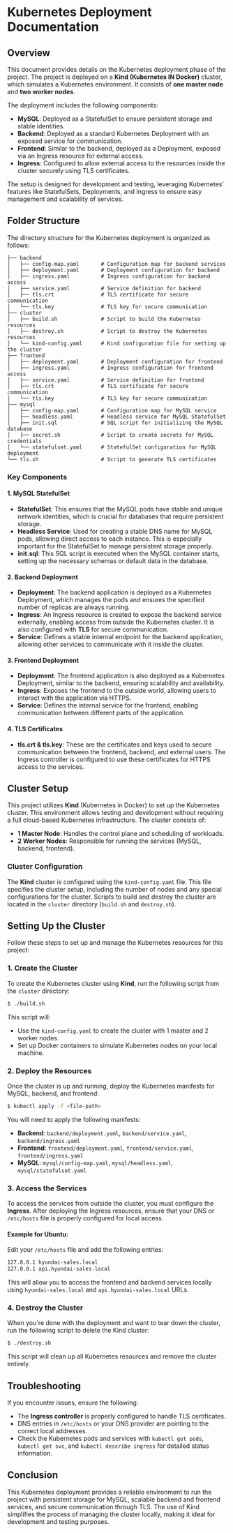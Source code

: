 # Kubernetes Deployment Documentation

## Overview

This document provides details on the Kubernetes deployment phase of the project. The project is deployed on a **Kind (Kubernetes IN Docker)** cluster, which simulates a Kubernetes environment. It consists of **one master node** and **two worker nodes**. 

The deployment includes the following components:
- **MySQL**: Deployed as a StatefulSet to ensure persistent storage and stable identities.
- **Backend**: Deployed as a standard Kubernetes Deployment with an exposed service for communication.
- **Frontend**: Similar to the backend, deployed as a Deployment, exposed via an Ingress resource for external access.
- **Ingress**: Configured to allow external access to the resources inside the cluster securely using TLS certificates.

The setup is designed for development and testing, leveraging Kubernetes' features like StatefulSets, Deployments, and Ingress to ensure easy management and scalability of services.

## Folder Structure

The directory structure for the Kubernetes deployment is organized as follows:

```
├── backend
│   ├── config-map.yaml       # Configuration map for backend services
│   ├── deployment.yaml       # Deployment configuration for backend
│   ├── ingress.yaml          # Ingress configuration for backend access
│   ├── service.yaml          # Service definition for backend
│   ├── tls.crt               # TLS certificate for secure communication
│   └── tls.key               # TLS key for secure communication
├── cluster
│   ├── build.sh              # Script to build the Kubernetes resources
│   ├── destroy.sh            # Script to destroy the Kubernetes resources
│   └── kind-config.yaml      # Kind configuration file for setting up the cluster
├── frontend
│   ├── deployment.yaml       # Deployment configuration for frontend
│   ├── ingress.yaml          # Ingress configuration for frontend access
│   ├── service.yaml          # Service definition for frontend
│   ├── tls.crt               # TLS certificate for secure communication
│   └── tls.key               # TLS key for secure communication
├── mysql
│   ├── config-map.yaml       # Configuration map for MySQL service
│   ├── headless.yaml         # Headless service for MySQL StatefulSet
│   ├── init.sql              # SQL script for initializing the MySQL database
│   ├── secret.sh             # Script to create secrets for MySQL credentials
│   └── statefulset.yaml      # StatefulSet configuration for MySQL deployment
└── tls.sh                    # Script to generate TLS certificates
```

### Key Components

#### 1. MySQL StatefulSet

- **StatefulSet**: This ensures that the MySQL pods have stable and unique network identities, which is crucial for databases that require persistent storage.
- **Headless Service**: Used for creating a stable DNS name for MySQL pods, allowing direct access to each instance. This is especially important for the StatefulSet to manage persistent storage properly.
- **init.sql**: This SQL script is executed when the MySQL container starts, setting up the necessary schemas or default data in the database.

#### 2. Backend Deployment

- **Deployment**: The backend application is deployed as a Kubernetes Deployment, which manages the pods and ensures the specified number of replicas are always running.
- **Ingress**: An Ingress resource is created to expose the backend service externally, enabling access from outside the Kubernetes cluster. It is also configured with **TLS** for secure communication.
- **Service**: Defines a stable internal endpoint for the backend application, allowing other services to communicate with it inside the cluster.

#### 3. Frontend Deployment

- **Deployment**: The frontend application is also deployed as a Kubernetes Deployment, similar to the backend, ensuring scalability and availability.
- **Ingress**: Exposes the frontend to the outside world, allowing users to interact with the application via HTTPS.
- **Service**: Defines the internal service for the frontend, enabling communication between different parts of the application.

#### 4. TLS Certificates

- **tls.crt & tls.key**: These are the certificates and keys used to secure communication between the frontend, backend, and external users. The Ingress controller is configured to use these certificates for HTTPS access to the services.

## Cluster Setup

This project utilizes **Kind** (Kubernetes in Docker) to set up the Kubernetes cluster. This environment allows testing and development without requiring a full cloud-based Kubernetes infrastructure. The cluster consists of:

- **1 Master Node**: Handles the control plane and scheduling of workloads.
- **2 Worker Nodes**: Responsible for running the services (MySQL, backend, frontend).

### Cluster Configuration

The **Kind** cluster is configured using the `kind-config.yaml` file. This file specifies the cluster setup, including the number of nodes and any special configurations for the cluster. Scripts to build and destroy the cluster are located in the `cluster` directory (`build.sh` and `destroy.sh`).

## Setting Up the Cluster

Follow these steps to set up and manage the Kubernetes resources for this project:

### 1. Create the Cluster

To create the Kubernetes cluster using **Kind**, run the following script from the `cluster` directory:

```bash
$ ./build.sh
```

This script will:
- Use the `kind-config.yaml` to create the cluster with 1 master and 2 worker nodes.
- Set up Docker containers to simulate Kubernetes nodes on your local machine.

### 2. Deploy the Resources

Once the cluster is up and running, deploy the Kubernetes manifests for MySQL, backend, and frontend:

```bash
$ kubectl apply -f <file-path>
```

You will need to apply the following manifests:
- **Backend**: `backend/deployment.yaml`, `backend/service.yaml`, `backend/ingress.yaml`
- **Frontend**: `frontend/deployment.yaml`, `frontend/service.yaml`, `frontend/ingress.yaml`
- **MySQL**: `mysql/config-map.yaml`, `mysql/headless.yaml`, `mysql/statefulset.yaml`

### 3. Access the Services

To access the services from outside the cluster, you must configure the **Ingress**. After deploying the Ingress resources, ensure that your DNS or `/etc/hosts` file is properly configured for local access.

#### Example for Ubuntu:

Edit your `/etc/hosts` file and add the following entries:

```bash
127.0.0.1 hyundai-sales.local
127.0.0.1 api.hyundai-sales.local
```

This will allow you to access the frontend and backend services locally using `hyundai-sales.local` and `api.hyundai-sales.local` URLs.

### 4. Destroy the Cluster

When you're done with the deployment and want to tear down the cluster, run the following script to delete the Kind cluster:

```bash
$ ./destroy.sh
```

This script will clean up all Kubernetes resources and remove the cluster entirely.

## Troubleshooting

If you encounter issues, ensure the following:
- The **Ingress controller** is properly configured to handle TLS certificates.
- DNS entries in `/etc/hosts` or your DNS provider are pointing to the correct local addresses.
- Check the Kubernetes pods and services with `kubectl get pods`, `kubectl get svc`, and `kubectl describe ingress` for detailed status information.

## Conclusion

This Kubernetes deployment provides a reliable environment to run the project with persistent storage for MySQL, scalable backend and frontend services, and secure communication through TLS. The use of Kind simplifies the process of managing the cluster locally, making it ideal for development and testing purposes.
